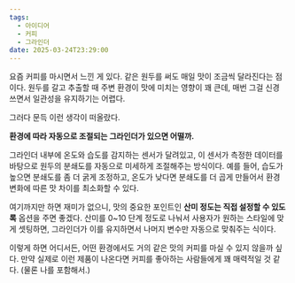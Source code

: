 ```yaml
---
tags:
  - 아이디어
  - 커피
  - 그라인더
date: 2025-03-24T23:29:00
---
```

요즘 커피를 마시면서 느낀 게 있다. 같은 원두를 써도 매일 맛이 조금씩 달라진다는 점이다. 원두를 갈고 추출할 때 주변 환경이 맛에 미치는 영향이 꽤 큰데, 매번 그걸 신경 쓰면서 일관성을 유지하기는 어렵다.

  

그러다 문득 이런 생각이 떠올랐다.

**환경에 따라 자동으로 조절되는 그라인더가 있으면 어떨까.**

  

그라인더 내부에 온도와 습도를 감지하는 센서가 달려있고, 이 센서가 측정한 데이터를 바탕으로 원두의 분쇄도를 자동으로 미세하게 조절해주는 방식이다. 예를 들어, 습도가 높으면 분쇄도를 좀 더 굵게 조정하고, 온도가 낮다면 분쇄도를 더 곱게 만들어서 환경 변화에 따른 맛 차이를 최소화할 수 있다.

  

여기까지만 하면 재미가 없으니, 맛의 중요한 포인트인 **산미 정도는 직접 설정할 수 있도록** 옵션을 주면 좋겠다. 산미를 0~10 단계 정도로 나눠서 사용자가 원하는 스타일에 맞게 셋팅하면, 그라인더가 이를 유지하면서 나머지 변수만 자동으로 맞춰주는 식이다.

  

이렇게 하면 어디서든, 어떤 환경에서도 거의 같은 맛의 커피를 마실 수 있지 않을까 싶다. 만약 실제로 이런 제품이 나온다면 커피를 좋아하는 사람들에게 꽤 매력적일 것 같다. (물론 나를 포함해서.)
